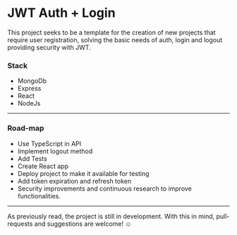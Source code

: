 # JWT Auth + Login

This project seeks to be a template for the creation of new projects that require user registration, solving the basic needs of auth, login and logout providing security with JWT.

### Stack

* MongoDb
* Express
* React
* NodeJs
---
### Road-map

* Use TypeScript in API
* Implement logout method
* Add Tests
* Create React app
* Deploy project to make it available for testing
* Add token expiration and refresh token
* Security improvements and continuous research to improve functionalities.
---
As previously read, the project is still in development. With this in mind, pull-requests and suggestions are welcome! ☺️
